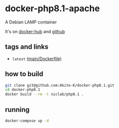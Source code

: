 # docker-php8.1-apache

A Debian LAMP container

It's on [docker-hub](https://hub.docker.com/repository/docker/niclab/php8.1/) and [github](https://github.com/Akito-K/docker-php8.1)

## tags and links
* `latest` [(main/Dockerfile)](https://github.com/Akito-K/docker-php8.1/blob/main/Dockerfile)

## how to build

```sh
git clone git@github.com:Akito-K/docker-php8.1.git
cd docker-php8.1
docker build --rm -t niclab/php8.1 .
```

## running

```sh
docker-compose up -d
```